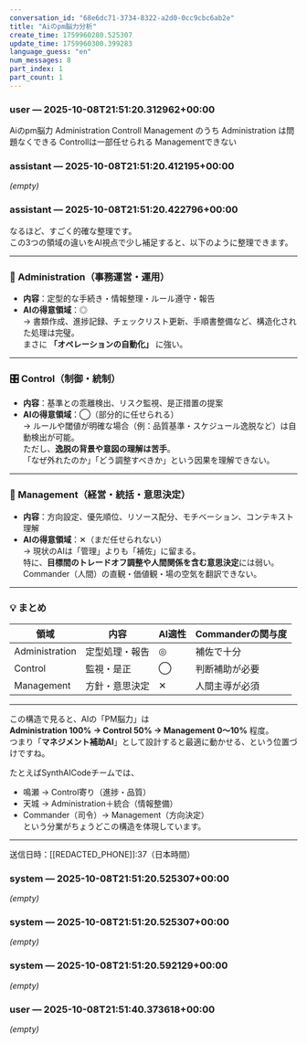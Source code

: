 ```yaml
---
conversation_id: "68e6dc71-3734-8322-a2d0-0cc9cbc6ab2e"
title: "Aiのpm脳力分析"
create_time: 1759960280.525307
update_time: 1759960300.399283
language_guess: "en"
num_messages: 8
part_index: 1
part_count: 1
---
```


### user — 2025-10-08T21:51:20.312962+00:00

Aiのpm脳力
Administration
Controll
Management
のうち
Administration は問題なくできる
Controllは一部任せられる
Managementできない

### assistant — 2025-10-08T21:51:20.412195+00:00

_(empty)_

### assistant — 2025-10-08T21:51:20.422796+00:00

なるほど、すごく的確な整理です。  
この3つの領域の違いをAI視点で少し補足すると、以下のように整理できます。

---

### 🧩 Administration（事務運営・運用）
- **内容**：定型的な手続き・情報整理・ルール遵守・報告
- **AIの得意領域**：◎  
  → 書類作成、進捗記録、チェックリスト更新、手順書整備など、構造化された処理は完璧。  
  まさに **「オペレーションの自動化」** に強い。

---

### 🎛 Control（制御・統制）
- **内容**：基準との乖離検出、リスク監視、是正措置の提案
- **AIの得意領域**：◯（部分的に任せられる）  
  → ルールや閾値が明確な場合（例：品質基準・スケジュール逸脱など）は自動検出が可能。  
  ただし、**逸脱の背景や意図の理解は苦手**。  
  「なぜ外れたのか」「どう調整すべきか」という因果を理解できない。

---

### 🧭 Management（経営・統括・意思決定）
- **内容**：方向設定、優先順位、リソース配分、モチベーション、コンテキスト理解
- **AIの得意領域**：✕（まだ任せられない）  
  → 現状のAIは「管理」よりも「補佐」に留まる。  
  特に、**目標間のトレードオフ調整や人間関係を含む意思決定**には弱い。  
  Commander（人間）の直観・価値観・場の空気を翻訳できない。

---

### 💡 まとめ
| 領域 | 内容 | AI適性 | Commanderの関与度 |
|------|------|--------|----------------|
| Administration | 定型処理・報告 | ◎ | 補佐で十分 |
| Control | 監視・是正 | ◯ | 判断補助が必要 |
| Management | 方針・意思決定 | ✕ | 人間主導が必須 |

---

この構造で見ると、AIの「PM脳力」は  
**Administration 100% → Control 50% → Management 0〜10%** 程度。  
つまり「**マネジメント補助AI**」として設計すると最適に動かせる、という位置づけですね。

たとえばSynthAICodeチームでは、  
- 鳴瀬 → Control寄り（進捗・品質）  
- 天城 → Administration＋統合（情報整備）  
- Commander（司令）→ Management（方向決定）  
という分業がちょうどこの構造を体現しています。

---

送信日時：[[REDACTED_PHONE]]:37（日本時間）

### system — 2025-10-08T21:51:20.525307+00:00

_(empty)_

### system — 2025-10-08T21:51:20.525307+00:00

_(empty)_

### system — 2025-10-08T21:51:20.592129+00:00

_(empty)_

### user — 2025-10-08T21:51:40.373618+00:00

_(empty)_
